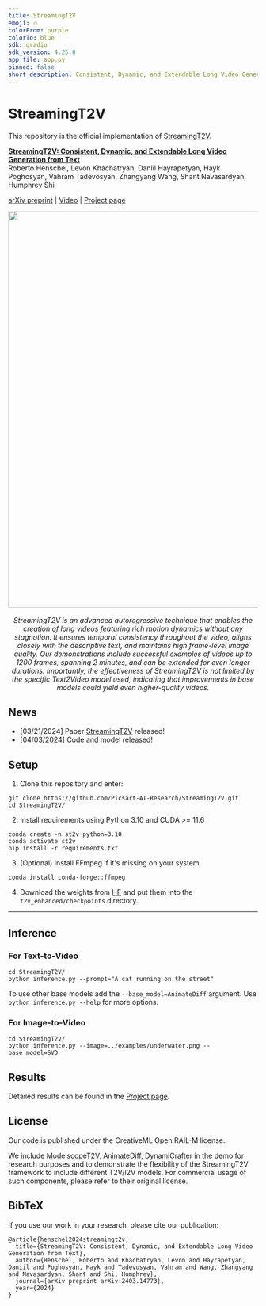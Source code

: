 ```yaml
---
title: StreamingT2V
emoji: 🔥
colorFrom: purple
colorTo: blue
sdk: gradio
sdk_version: 4.25.0
app_file: app.py
pinned: false
short_description: Consistent, Dynamic, and Extendable Long Video Generation
---
```




# StreamingT2V

This repository is the official implementation of [StreamingT2V](https://streamingt2v.github.io/).


**[StreamingT2V: Consistent, Dynamic, and Extendable Long Video Generation from Text](https://arxiv.org/abs/2403.14773)**
</br>
Roberto Henschel,
Levon Khachatryan,
Daniil Hayrapetyan,
Hayk Poghosyan,
Vahram Tadevosyan,
Zhangyang Wang, Shant Navasardyan, Humphrey Shi
</br>

[arXiv preprint](https://arxiv.org/abs/2403.14773) | [Video](https://twitter.com/i/status/1770909673463390414) | [Project page](https://streamingt2v.github.io/)


<p align="center">
<img src="__assets__/github/teaser/teaser_final.png" width="800px"/>  
<br>
<br>
<em>StreamingT2V is an advanced autoregressive technique that enables the creation of long videos featuring rich motion dynamics without any stagnation. It ensures temporal consistency throughout the video, aligns closely with the descriptive text, and maintains high frame-level image quality. Our demonstrations include successful examples of videos up to 1200 frames, spanning 2 minutes, and can be extended for even longer durations. Importantly, the effectiveness of StreamingT2V is not limited by the specific Text2Video model used, indicating that improvements in base models could yield even higher-quality videos.</em>
</p>

## News

* [03/21/2024] Paper [StreamingT2V](https://arxiv.org/abs/2403.14773) released!
* [04/03/2024] Code and [model](https://huggingface.co/PAIR/StreamingT2V) released!


## Setup



1. Clone this repository and enter:

``` shell
git clone https://github.com/Picsart-AI-Research/StreamingT2V.git
cd StreamingT2V/
```
2. Install requirements using Python 3.10 and CUDA >= 11.6
``` shell
conda create -n st2v python=3.10
conda activate st2v
pip install -r requirements.txt
```
3. (Optional) Install FFmpeg if it's missing on your system
``` shell
conda install conda-forge::ffmpeg
```
4. Download the weights from [HF](https://huggingface.co/PAIR/StreamingT2V) and put them into the `t2v_enhanced/checkpoints` directory.

---  


## Inference



### For Text-to-Video

``` shell
cd StreamingT2V/
python inference.py --prompt="A cat running on the street"
```
To use other base models add the `--base_model=AnimateDiff` argument. Use `python inference.py --help` for more options.

### For Image-to-Video

``` shell
cd StreamingT2V/
python inference.py --image=../examples/underwater.png --base_model=SVD
```



## Results
Detailed results can be found in the [Project page](https://streamingt2v.github.io/).

## License
Our code is published under the CreativeML Open RAIL-M license.

We include [ModelscopeT2V](https://github.com/modelscope/modelscope), [AnimateDiff](https://github.com/guoyww/AnimateDiff), [DynamiCrafter](https://github.com/Doubiiu/DynamiCrafter) in the demo for research purposes and to demonstrate the flexibility of the StreamingT2V framework to include different T2V/I2V models. For commercial usage of such components, please refer to their original license.




## BibTeX
If you use our work in your research, please cite our publication:
```
@article{henschel2024streamingt2v,
  title={StreamingT2V: Consistent, Dynamic, and Extendable Long Video Generation from Text},
  author={Henschel, Roberto and Khachatryan, Levon and Hayrapetyan, Daniil and Poghosyan, Hayk and Tadevosyan, Vahram and Wang, Zhangyang and Navasardyan, Shant and Shi, Humphrey},
  journal={arXiv preprint arXiv:2403.14773},
  year={2024}
}
```